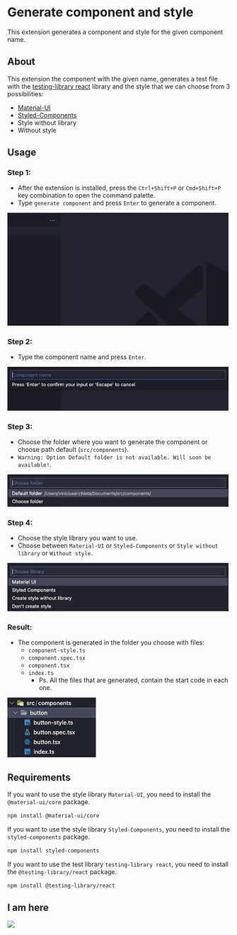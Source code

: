 # Generate component and style

This extension generates a component and style for the given component name.

## About

This extension the component with the given name, generates a test file with the [testing-library react](https://testing-library.com/react) library and the style that we can choose from 3 possibilities:
- [Material-UI](https://material-ui.com/)
- [Styled-Components](https://styled-components.com/)
- Style without library
- Without style

## Usage

### Step 1:
- After the extension is installed, press the `Ctrl+Shift+P` or `Cmd+Shift+P` key combination to open the command palette.
- Type `generate component` and press `Enter` to generate a component.

<p align="left">
  <img src="./src/img/step-one.gif" width="500" />
</p>

### Step 2:
- Type the component name and press `Enter`.

<p align="left">
  <img src="./src/img/step-two.gif" width="500" />
</p>

### Step 3:
- Choose the folder where you want to generate the component or choose path default (`src/components`).
- `Warning: Option Default folder is not available. Will soon be available!`.

<p align="left">
  <img src="./src/img/step-three.png" width="500" />
</p>

### Step 4:

- Choose the style library you want to use.
- Choose between `Material-UI` or `Styled-Components` or `Style without library` or `Without style`.


<p align="left">
  <img src="./src/img/step-four.png" width="500" />
</p>

### Result:
- The component is generated in the folder you choose with files:
  - `component-style.ts`
  - `component.spec.tsx`
  - `component.tsx`
  - `index.ts`
    - Ps. All the files that are generated, contain the start code in each one.

<p align="left">
  <img src="./src/img/result.png" width="200" />
</p>

## Requirements

If you want to use the style library `Material-UI`, you need to install the `@material-ui/core` package.
```bash
npm install @material-ui/core
```
If you want to use the style library `Styled-Components`, you need to install the `styled-components` package.
```bash
npm install styled-components
```
If you want to use the test library `testing-library react`, you need to install the `@testing-library/react` package.
```bash
npm install @testing-library/react
```

## I am here

<a href="https://www.linkedin.com/in/viniciusanchieta/" target="_blank"><img src="https://img.shields.io/badge/-LinkedIn-%230077B5?style=for-the-badge&logo=linkedin&logoColor=white" target="_blank"></a>


